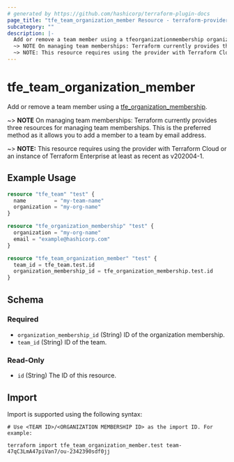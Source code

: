 ```yaml
---
# generated by https://github.com/hashicorp/terraform-plugin-docs
page_title: "tfe_team_organization_member Resource - terraform-provider-tfe"
subcategory: ""
description: |-
  Add or remove a team member using a tfeorganizationmembership organization_membership.html.
  ~> NOTE On managing team memberships: Terraform currently provides three resources for managing team memberships. This is the preferred method as it allows you to add a member to a team by email address.
  ~> NOTE: This resource requires using the provider with Terraform Cloud or an instance of Terraform Enterprise at least as recent as v202004-1.
---
```


# tfe_team_organization_member

Add or remove a team member using a [tfe_organization_membership](organization_membership.html).

 ~> **NOTE** On managing team memberships: Terraform currently provides three resources for managing team memberships. This is the preferred method as it allows you to add a member to a team by email address.

 ~> **NOTE:** This resource requires using the provider with Terraform Cloud or an instance of Terraform Enterprise at least as recent as v202004-1.

## Example Usage 

```terraform
resource "tfe_team" "test" {
  name         = "my-team-name"
  organization = "my-org-name"
}

resource "tfe_organization_membership" "test" {
  organization = "my-org-name"
  email = "example@hashicorp.com"
}

resource "tfe_team_organization_member" "test" {
  team_id = tfe_team.test.id
  organization_membership_id = tfe_organization_membership.test.id
}
```

<!-- schema generated by tfplugindocs -->
## Schema

### Required

- `organization_membership_id` (String) ID of the organization membership.
- `team_id` (String) ID of the team.

### Read-Only

- `id` (String) The ID of this resource.

## Import

Import is supported using the following syntax:

```shell
# Use <TEAM ID>/<ORGANIZATION MEMBERSHIP ID> as the import ID. For example:

terraform import tfe_team_organization_member.test team-47qC3LmA47piVan7/ou-2342390sdf0jj
```